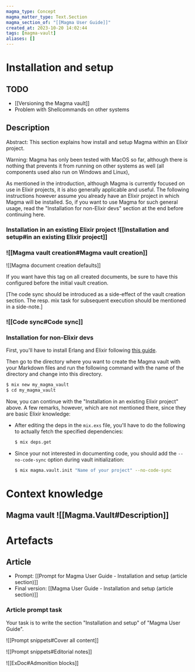```yaml
---
magma_type: Concept
magma_matter_type: Text.Section
magma_section_of: "[[Magma User Guide]]"
created_at: 2023-10-20 14:02:44
tags: [magma-vault]
aliases: []
---
```

# Installation and setup

## TODO

- [[Versioning the Magma vault]]
- Problem with Shellcommands on other systems

## Description

Abstract: This section explains how install and setup Magma within an Elixir project.

Warning: Magma has only been tested with MacOS so far, although there is nothing that prevents it from running on other systems as well (all components used also run on Windows and Linux), 

As mentioned in the introduction, although Magma is currently focused on use in Elixir projects, it is also generally applicable and useful. The following instructions however assume you already have an Elixir project in which Magma will be installed. So, if you want to use Magma for such general usage, read the "Installation for non-Elixir devs" section at the end before continuing here.

### Installation in an existing Elixir project ![[Installation and setup#in an existing Elixir project]]

### ![[Magma vault creation#Magma vault creation]]

![[Magma document creation defaults]]

If you want have this tag on all created documents, be sure to have this configured before the initial vault creation.

[The code sync should be introduced as a side-effect of the vault creation section. The resp. mix task for subsequent execution should be mentioned in a side-note.]

### ![[Code sync#Code sync]]

### Installation for non-Elixir devs

First, you'll have to install Erlang and Elixir following [this guide](https://elixir-lang.org/install.html).

Then go to the directory where you want to create the Magma vault with your Markdown files and run the following command with the name of the directory and change into this directory. 

```sh
$ mix new my_magma_vault
$ cd my_magma_vault
```

Now, you can continue with the "Installation in an existing Elixir project" above. A few remarks, however, which are not mentioned there, since they are basic Elixir knowledge:

- After editing the deps in the `mix.exs` file, you'll have to do the following to actually fetch the specified dependencies:
	```sh
	$ mix deps.get
	```
- Since your not interested in documenting code, you should add the `--no-code-sync` option during vault initialization:
	```sh
	$ mix magma.vault.init "Name of your project" --no-code-sync
	```



# Context knowledge

## Magma vault ![[Magma.Vault#Description]] 




# Artefacts

## Article

- Prompt: [[Prompt for Magma User Guide - Installation and setup (article section)]]
- Final version: [[Magma User Guide - Installation and setup (article section)]]

### Article prompt task

Your task is to write the section "Installation and setup" of "Magma User Guide". 

![[Prompt snippets#Cover all content]]

![[Prompt snippets#Editorial notes]]

![[ExDoc#Admonition blocks]]
